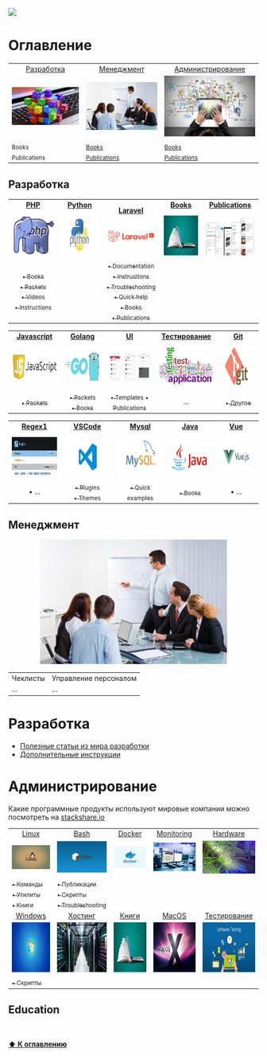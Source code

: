 ![](https://github.styleci.io/repos/7548986/shield?style=plastic)

# Оглавление
<table>
    <tr>
        <td align="center">
            <a href="#разработка">Разработка</a>
        </td>
        <td align="center">
            <a href="#менеджмент">Менеджмент</a>
        </td>
        <td align="center">
            <a href="#администрирование">Администрирование</a>
        </td>
    </tr>
    <tr>
        <td align="center">
            <a href="programming"><img src="Images/programming.jpg" width=300px;></a>
        </td>
        <td align="center">
            <a href="#management"><img src="Images/management.jpg" width=300px;></a>
        </td>
        <td align="center">
            <a href="#administration"><img src="Images/administration.jpg" width=300px;></a>
        </td> 
    </tr>
    <tr>
        <td>
            <sub>Books</sub><br/>
            <sub>Publications</sub>
        </td>
        <td>
            <sub><a href="/Management/Books/README.md">Books</a></sub><br/>
            <sub><a href="/Management/Publications/README.md">Publications</a></sub>
        </td>
        <td>
            <sub><a href="/Management/Books/README.md">Books</a></sub><br/>
            <sub><a href="/Management/Publications/README.md">Publications</a></sub>
        </td> 
    </tr>
</table>

## Разработка

<table>
    <tr>
        <td>
            <div align="center" style="height:30px">
                <a href="/Development/Laravel/README.md"><b>PHP</b></a>
            </div>
            <div align="center">
                <img src="Images/php.png" width="150" height="80">
            </div>
        </td>
        <td>
            <div align="center" style="height:30px">
                <a href="/Development/Python/.."><b>Python</b></a>
            </div>
            <div align="center">
                <img src="Images/python.jpg" width="150" height="80">
            </div>
        </td>
        <td>
            <div align="center" style="height:30px">
                <a href="/Development/Laravel/README.md"><b>Laravel</b></a>
            </div>
            <div align="center">
                <img src="Images/laravel.png" width="150">
            </div>
        </td>
        <td>
            <div align="center" style="height:30px">
                <a href="/Development/Books/README.md"><b>Books</b></a>
            </div>
            <div align="center">
                <img src="Images/books.jpg" width="150" height="80">
            </div>
        </td>
        <td>
            <div align="center" style="height:30px">
                <a href="/Development/Publications/README.md"><b>Publications</b></a>
            </div>
            <div align="center">
                <img src="Images/publications.png" width="150" height="80">
            </div>
        </td>
    </tr>
    <tr>
        <td align="center">
            <a href="/Development/PHP/Books/README.md"><sub>&bull; Books</sub></a><br/>
            <a href="/Development/PHP/Packets/README.md"><sub>&bull; Packets</sub></a><br/>
            <a href="/Development/PHP/Videos/README.md"><sub>&bull; Videos</sub></a></br>
            <a href="/Development/PHP/Instructions/README.md"><sub>&bull; Instructions</sub></a></br>
        </td>
        <td align="center">
        </td>
        <td align="center">
            <a href="/Development/Laravel/Documentation/README.md"><sub>&bull;  Documentation</sub></a><br/>
            <a href="/Development/Laravel/Instructions/"><sub>&bull;  Instructions</sub></a><br/>
            <a href="/Development/Laravel/Troubleshooting/README.md"><sub>&bull;  Troubleshooting</sub></a><br/>
            <a href="/Development/Laravel/QuickHelp/README.md"><sub>&bull;  Quick help</sub></a><br/>
            <a href="/Development/PHP/Books/README.md"><sub>&bull;  Books</sub></a><br/>
            <a href="/Development/Laravel/Publications/README.md"><sub>&bull;  Publications</sub></a>
        </td>
        <td align="center">
        </td>
    </tr>
    </table>
    <table>
    <tr>
        <td>
            <div align="center" style="height:30px">
                <a href="#"><b>Javascript</b></a>
            </div>
            <div align="center">
                <img src="Images/javascript.png" width="150" height="80">
            </div>
        </td>
        <td>
            <div align="center" style="height:30px">
                <a href="#"><b>Golang</b></a>
            </div>
            <div align="center">
                <img src="Images/golang.png" width="150" height="80">
            </div>
        </td>
        <td>
            <div align="center" style="height:30px">
                <a href="/Development/UI/README.md"><b>UI</b></a>
            </div>
            <div align="center">
                <img src="Images/ui.png" width="150" height="80">
            </div>
        </td>
        <td>
            <div align="center" style="height:30px">
                <a href="/Development/Testing/README.md"><b>Тестирование</b></a>
            </div>
            <div align="center">
                <img src="Images/testing.png" width="150" height="80">
            </div>
        </td>
        <td>
            <div align="center" style="height:30px">
                <a href="#"><b>Git</b></a>
            </div>
            <div align="center">
                <img src="Images/git.png" width="150" height="80">
            </div>
        </td>
    </tr>
    <tr>
    </tr>
    <tr>
        <td align="center">
            <a href="/Development/Javascript/Packets/README.md"><sub>&bull; Packets</sub></a>
        </td>
        <td align="center">
            <a href="/Development/Development/Golang/Packets/README.md"><sub>&bull; Packets</sub></a><br/>
            <a href="/Development/Development/Golang/Books/README.md"><sub>&bull; Books</sub></a>
        </td>
        <td align="center">
             <a href="/Development/UI/Publications/README.md"><sub>&bull; Templates</sub></a>
             <a href="/Development/UI/Publications/README.md"><sub>&bull; Publications</sub></a>
        </td>
        <td align="center">
            ...
        </td>
        <td align="center">
            <a href="/Development/Git/Others/README.md"><sub>&bull; Другое</sub></a>
        </td>
    </tr>
    </table>
    <table>
    <tr>
        <td>
            <div align="center" style="height:30px">
                <a href="/Development/Regex/README.md"><b>Regex1</b></a>
            </div>
            <div align="center">
                <img src="Images/regex.png" width="150" height="80">
            </div>
        </td>
        <td>
            <div align="center" style="height:30px">
                <a href="/Development/Regex/README.md"><b>VSCode</b></a>
            </div>
            <div align="center">
                <img src="Images/vscode.jpg" width="150" height="80">
            </div>
        </td>
        <td>
            <div align="center" style="height:30px">
                <a href="/Development/Mysql/README.md"><b>Mysql</b></a>
            </div>
            <div align="center">
                <img src="Images/mysql.jpg" width="150" height="80">
            </div>
        </td>
        <td>
            <div align="center" style="height:30px">
                <a href="/Development/Java/README.md"><b>Java</b></a>
            </div>
            <div align="center">
                <img src="Images/java.jpg" width="150" height="80">
            </div>
        </td>
        <td>
            <div align="center" style="height:30px">
                <a href="/Development/Vue/README.md"><b>Vue</b></a>
            </div>
            <div align="center">
                <img src="Images/vuejs.jpg" width="150" height="80">
            </div>
        </td>
    </tr>
    <tr>
        <td align="center">
            &bull; ...
        </td>
        <td align="center">
            <a href="/Development/VSCode/Addons.md"><sub>&bull; Plugins</sub></a><br/>
            <a href="/Development/VSCode/Themes.md"><sub>&bull; Themes</sub></a>
        </td>
        <td align="center">
            <a href="/Development/Mysql/Examples.md"><sub>&bull; Quick examples</sub></a>
        </td>
        <td align="center">
            <a href="/Development/Java/Books/README.md"><sub>&bull; Books</sub></a>
        </td>
        <td align="center">
            &bull; ...
        </td>
    </tr>
</table>


## Менеджмент
<p align="center">
    <img src="Images/management.jpg" height=250px;>
</p>

<table>
    <tr>
        <td align="center">
            Чеклисты
        </td>
        <td align="center">
            Управление персоналом
        </td>
    </tr>
    <tr>
        <td>
            ...
        </td>
        <td>
            ...
        </td>
    </tr>
</table>


# Разработка

* [Полезные статьи из мира разработки](Development/Docs)
* [Дополнительные инструкции](/Development/PHP_Packets/Instructions)

# Администрирование

Какие программные продукты используют мировые компании можно посмотреть на [stackshare.io](https://stackshare.io/)

<table>
    <tr>
        <td align="center">
            <a href="/DevOps/Bash/">Linux</a><br/>
        </td>
        <td align="center">
            <a href="/DevOps/Bash/">Bash</a><br/>
        </td>
        <td align="center">
            <a href="/Management/Publications/README.md">Docker</a><br/>
        </td>
        <td align="center">
            <a href="/DevOps/Monitoring/README.md">Monitoring</a>
        </td>
        <td align="center">
            <a href="/Hardware">Hardware</a>
        </td>
    </tr>
    <tr>
        <td align="center">
            <img src="Images/linux.jpg" width="150">
        </td>
        <td align="center">
            <img src="Images/bash.jpg" width="150">
        </td>
        <td align="center">
            <img src="Images/docker.jpg" width="150">
        </td>
        <td align="center">
            <img src="Images/monitoring.jpg" width="150">
        </td>
        <td align="center">
            <img src="Images/hardware.jpg" width="150">
        </td>
    </tr>
    <tr>
        <td>
            <a href="/DevOps/Linux_Commands/README.md"><sub>&bull; Команды</sub></a><br/>
            <a href="/DevOps/Linux_Utils/README.md"><sub>&bull; Утилиты</sub></a><br/>
            <a href="/DevOps/Books/README.md"><sub>&bull; Книги</sub></a><br/>
        </td>
            <td>
                <a href="/DevOps/Bash/Publications/README.md"><sub>&bull; Публикации</sub></a><br/>
                <a href="/DevOps/Bash/Scripts/.."><sub>&bull; Скрипты</sub></a><br/>
                <a href="/DevOps/Bash/Torubleshooting/"><sub>&bull; Troubleshooting</sub></a>
        </td>
    </tr>
    <tr>
        <td align="center">
            <a href="#">Windows</a><br/>
        </td>
        <td align="center">
            <a href="/DevOps/Hosting/README.md">Хостинг</a><br/>
        </td>
        <td align="center">
            <a href="/DevOps/Books/README.md">Книги</a><br/>
        </td>
        <td align="center">
            <a href="/DevOps/MacOS/README.md">MacOS</a>
        </td>
        <td align="center">
            <a href="/DevOps/Testing/README.md">Тестирование</a>
        </td>
    </tr>
    <tr>
        <td align="center">
             <img src="Images/windows.jpg" width="150" height="100">
        </td>
        <td align="center">
            <img src="Images/hosting.jpg" width="150" height="100">
        </td>
        <td align="center">
            <img src="Images/books.jpg" width="150" height="100">
        </td>
        <td align="center">
            <img src="Images/macos.jpeg" width="150" height="100">
        </td>
        <td align="center">
            <img src="Images/testing.jpg" width="150" height="100">
        </td>
    </tr>
    <tr>
        <td>
            <a href="/DevOps/CMDScripts/"><sub>&bull; Скрипты</sub></a>
        </td>
    </tr>
</table>

## Education
<p align="center">
    <img src="" height=250px;>
</p>


**[⬆ К оглавлению](#Оглавление)**